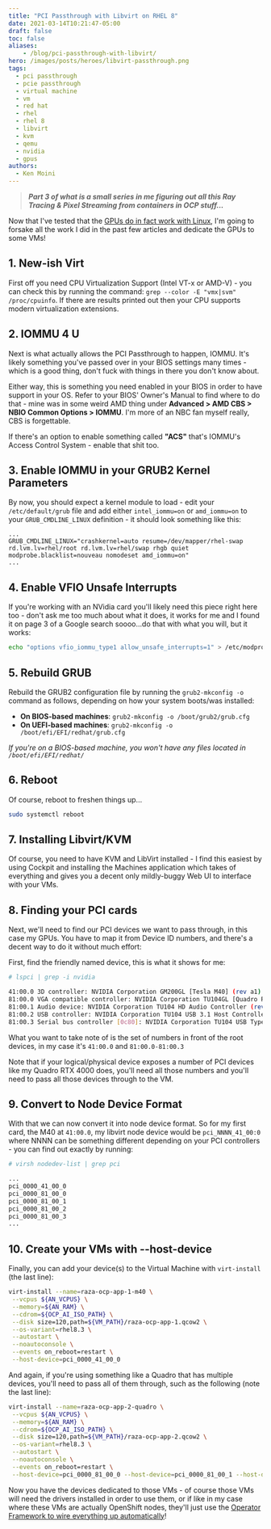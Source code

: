 ```yaml
---
title: "PCI Passthrough with Libvirt on RHEL 8"
date: 2021-03-14T10:21:47-05:00
draft: false
toc: false
aliases:
    - /blog/pci-passthrough-with-libvirt/
hero: /images/posts/heroes/libvirt-passthrough.png
tags:
  - pci passthrough
  - pcie passthrough
  - virtual machine
  - vm
  - red hat
  - rhel
  - rhel 8
  - libvirt
  - kvm
  - qemu
  - nvidia
  - gpus
authors:
  - Ken Moini
---
```


> ***Part 3 of what is a small series in me figuring out all this Ray Tracing & Pixel Streaming from containers in OCP stuff...***

Now that I've tested that the [GPUs do in fact work with Linux](https://kenmoini.com/blog/nvidia-drivers-on-rhel8/), I'm going to forsake all the work I did in the past few articles and dedicate the GPUs to some VMs!

## 1. New-ish Virt

First off you need CPU Virtualization Support (Intel VT-x or AMD-V) - you can check this by running the command: `grep --color -E "vmx|svm" /proc/cpuinfo`.  If there are results printed out then your CPU supports modern virtualization extensions.

## 2. IOMMU 4 U

Next is what actually allows the PCI Passthrough to happen, IOMMU.  It's likely something you've passed over in your BIOS settings many times - which is a good thing, don't fuck with things in there you don't know about.

Either way, this is something you need enabled in your BIOS in order to have support in your OS.  Refer to your BIOS' Owner's Manual to find where to do that - mine was in some weird AMD thing under **Advanced > AMD CBS > NBIO Common Options > IOMMU**.  I'm more of an NBC fan myself really, CBS is forgettable.

If there's an option to enable something called **"ACS"** that's IOMMU's Access Control System - enable that shit too.

## 3. Enable IOMMU in your GRUB2 Kernel Parameters

By now, you should expect a kernel module to load - edit your `/etc/default/grub` file and add either `intel_iommu=on` or `amd_iommu=on` to your `GRUB_CMDLINE_LINUX` definition - it should look something like this:

```
...
GRUB_CMDLINE_LINUX="crashkernel=auto resume=/dev/mapper/rhel-swap rd.lvm.lv=rhel/root rd.lvm.lv=rhel/swap rhgb quiet modprobe.blacklist=nouveau nomodeset amd_iommu=on"
...
```

## 4. Enable VFIO Unsafe Interrupts

If you're working with an NVidia card you'll likely need this piece right here too - don't ask me too much about what it does, it works for me and I found it on page 3 of a Google search soooo...do that with what you will, but it works:

```bash
echo "options vfio_iommu_type1 allow_unsafe_interrupts=1" > /etc/modprobe.d/unsafe-interrupts.conf
```

## 5. Rebuild GRUB

Rebuild the GRUB2 configuration file by running the `grub2-mkconfig -o` command as follows, depending on how your system boots/was installed:

- **On BIOS-based machines**: `grub2-mkconfig -o /boot/grub2/grub.cfg`
- **On UEFI-based machines**: `grub2-mkconfig -o /boot/efi/EFI/redhat/grub.cfg`

*If you're on a BIOS-based machine, you won't have any files located in `/boot/efi/EFI/redhat/`*

## 6. Reboot

Of course, reboot to freshen things up...

```bash
sudo systemctl reboot
```

## 7. Installing Libvirt/KVM

Of course, you need to have KVM and LibVirt installed - I find this easiest by using Cockpit and installing the Machines application which takes of everything and gives you a decent only mildly-buggy Web UI to interface with your VMs.

## 8. Finding your PCI cards

Next, we'll need to find our PCI devices we want to pass through, in this case my GPUs.  You have to map it from Device ID numbers, and there's a decent way to do it without much effort:

First, find the friendly named device, this is what it shows for me:

```bash
# lspci | grep -i nvidia

41:00.0 3D controller: NVIDIA Corporation GM200GL [Tesla M40] (rev a1)
81:00.0 VGA compatible controller: NVIDIA Corporation TU104GL [Quadro RTX 4000] (rev a1)
81:00.1 Audio device: NVIDIA Corporation TU104 HD Audio Controller (rev a1)
81:00.2 USB controller: NVIDIA Corporation TU104 USB 3.1 Host Controller (rev a1)
81:00.3 Serial bus controller [0c80]: NVIDIA Corporation TU104 USB Type-C UCSI Controller (rev a1)
```

What you want to take note of is the set of numbers in front of the root devices, in my case it's `41:00.0` and `81:00.0-81:00.3`

Note that if your logical/physical device exposes a number of PCI devices like my Quadro RTX 4000 does, you'll need all those numbers and you'll need to pass all those devices through to the VM.

## 9. Convert to Node Device Format

With that we can now convert it into node device format.  So for my first card, the M40 at `41:00.0`, my libvirt node device would be `pci_NNNN_41_00:0` where NNNN can be something different depending on your PCI controllers - you can find out exactly by running:

```bash
# virsh nodedev-list | grep pci

...
pci_0000_41_00_0
pci_0000_81_00_0
pci_0000_81_00_1
pci_0000_81_00_2
pci_0000_81_00_3
...
```

## 10. Create your VMs with --host-device

Finally, you can add your device(s) to the Virtual Machine with `virt-install` (the last line):

```bash
virt-install --name=raza-ocp-app-1-m40 \
 --vcpus ${AN_VCPUS} \
 --memory=${AN_RAM} \
 --cdrom=${OCP_AI_ISO_PATH} \
 --disk size=120,path=${VM_PATH}/raza-ocp-app-1.qcow2 \
 --os-variant=rhel8.3 \
 --autostart \
 --noautoconsole \
 --events on_reboot=restart \
 --host-device=pci_0000_41_00_0
```

And again, if you're using something like a Quadro that has multiple devices, you'll need to pass all of them through, such as the following (note the last line):

```bash
virt-install --name=raza-ocp-app-2-quadro \
 --vcpus ${AN_VCPUS} \
 --memory=${AN_RAM} \
 --cdrom=${OCP_AI_ISO_PATH} \
 --disk size=120,path=${VM_PATH}/raza-ocp-app-2.qcow2 \
 --os-variant=rhel8.3 \
 --autostart \
 --noautoconsole \
 --events on_reboot=restart \
 --host-device=pci_0000_81_00_0 --host-device=pci_0000_81_00_1 --host-device=pci_0000_81_00_2 --host-device=pci_0000_81_00_3
```

Now you have the devices dedicated to those VMs - of course those VMs will need the drivers installed in order to use them, or if like in my case where these VMs are actually OpenShift nodes, they'll just use the [Operator Framework to wire everything up automatically](https://kenmoini.com/blog/using-nvidia-gpus-in-openshift/)!